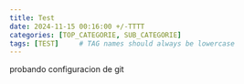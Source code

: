 ```yaml
---
title: Test
date: 2024-11-15 00:16:00 +/-TTTT
categories: [TOP_CATEGORIE, SUB_CATEGORIE]
tags: [TEST]     # TAG names should always be lowercase
---
```


probando configuracion de git
